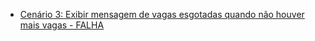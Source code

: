 - [Cenário 3: Exibir mensagem de vagas esgotadas quando não houver mais vagas - FALHA](https://drive.google.com/file/d/1ccomtQvwGG5ADZOETJ-6ljCqCZlSHyu6/view?usp=sharing)